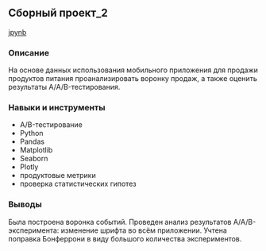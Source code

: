 ## Сборный проект_2
[jpynb](https://github.com/ekaterina-tkachenko/Yandex_Projects/blob/main/Prefab%20project_2/prefab%20project_2_Tkachenko.ipynb)

### Описание
На основе данных использования мобильного приложения для продажи продуктов питания проанализировать воронку продаж, 
а также оценить результаты A/A/B-тестирования. 
### Навыки и инструменты 
- A/B-тестирование
- Python
- Pandas
- Matplotlib
- Seaborn
- Plotly
- продуктовые метрики
- проверка статистических гипотез

### Выводы
Была построена воронка событий. Проведен анализ результатов A/A/B-эксперимента: изменение шрифта во всём приложении. 
Учтена поправка Бонферрони в виду большого количества экспериментов. 

